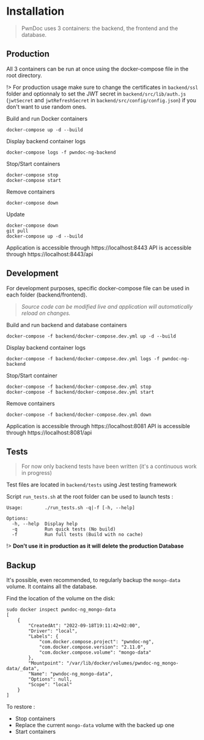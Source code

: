 # Installation

> PwnDoc uses 3 containers: the backend, the frontend and the database.

## Production

All 3 containers can be run at once using the docker-compose file in the root directory.

!> For production usage make sure to change the certificates in `backend/ssl` folder and optionnaly to set the JWT secret in `backend/src/lib/auth.js` (`jwtSecret` and `jwtRefreshSecret` in `backend/src/config/config.json`) if you don't want to use random ones.

Build and run Docker containers

```
docker-compose up -d --build
```

Display backend container logs

```
docker-compose logs -f pwndoc-ng-backend
```

Stop/Start containers

```
docker-compose stop
docker-compose start
```

Remove containers

```
docker-compose down
```

Update

```
docker-compose down
git pull
docker-compose up -d --build
```

Application is accessible through https://localhost:8443
API is accessible through https://localhost:8443/api
## Development

For development purposes, specific docker-compose file can be used in each folder (backend/frontend).

> *Source code can be modified live and application will automatically reload on changes.*

Build and run backend and database containers

```
docker-compose -f backend/docker-compose.dev.yml up -d --build
```

Display backend container logs

```
docker-compose -f backend/docker-compose.dev.yml logs -f pwndoc-ng-backend
```

Stop/Start container

```
docker-compose -f backend/docker-compose.dev.yml stop
docker-compose -f backend/docker-compose.dev.yml start
```

Remove containers

```
docker-compose -f backend/docker-compose.dev.yml down
```

Application is accessible through https://localhost:8081
API is accessible through https://localhost:8081/api

## Tests

> For now only backend tests have been written (it's a continuous work in progress)

Test files are located in `backend/tests` using Jest testing framework

Script `run_tests.sh` at the root folder can be used to launch tests :

```
Usage:        ./run_tests.sh -q|-f [-h, --help]

Options:
  -h, --help  Display help
  -q          Run quick tests (No build)
  -f          Run full tests (Build with no cache)
```

!> **Don't use it in production as it will delete the production Database**

## Backup

It's possible, even recommended, to regularly backup the `mongo-data` volume. It contains all the database.

Find the location of the volume on the disk:

```
sudo docker inspect pwndoc-ng_mongo-data
[
    {
        "CreatedAt": "2022-09-18T19:11:42+02:00",
        "Driver": "local",
        "Labels": {
            "com.docker.compose.project": "pwndoc-ng",
            "com.docker.compose.version": "2.11.0",
            "com.docker.compose.volume": "mongo-data"
        },
        "Mountpoint": "/var/lib/docker/volumes/pwndoc-ng_mongo-data/_data",
        "Name": "pwndoc-ng_mongo-data",
        "Options": null,
        "Scope": "local"
    }
]
```

To restore :

- Stop containers
- Replace the current `mongo-data` volume with the backed up one
- Start containers
